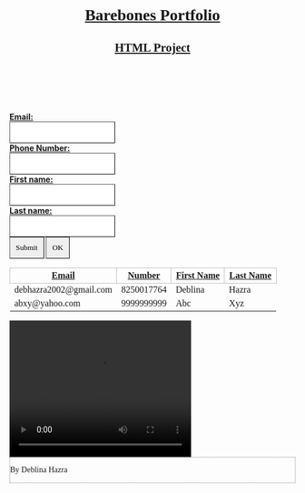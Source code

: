 <!DOCTYPE html>
  <html>
  <style>
    body{
      background-image: url(“sunflowers.jpg”);
      background size: 100%;
      background-attachment: fixed;
    }
    header{
      colour: #A9A9A9;
      text-transform: capitalize;
      font-family: “Times New Roman”;
      text-align: center;
      text-decoration: underline;
      border: 2 px double #808080;
      margin: 100px;
    }
    input{
      padding: 10px 10px;
      box-sizing: border-box;
      border: 1px outset #000000;
      font-family: “Times New Roman”;
    }
    input:focus{
      padding: 10 px 20 px;
      background-colour: #D3D3D3;
      border: 2px inset #800000;
      font-family: “Lucida Handwriting”; 
    }
    label{
      text-decoration:underline;
    }
    table{
      border: 2 px solid #000000;
      width: 100%;
      background-colour: hsla(225, 100%, 50%, 0.2);
    }
    td{
      border: 1px solid #808080
      text-align: center;
      font-family: “Times New Roman”;
    }
    th{
      colour: #A9A9A9;
      border: 1px solid #C0C0C0;
      text-align: center;
      font-family: “Times New Roman”;
      text-transform: capitalize;
      text-decoration: underline;
    }
  footer{
    font-family: “Times New Roman”;
    colour: #C0C0C0;
    border: 1px dotted #808080;
   }
 </style>
 <body>
  <header>
      <h1>Barebones Portfolio</h1>
      <h2>HTML Project</h2>
  </header>
    <form>
      <label for="email"><b>Email:</b></label><br>
      <input type="text" id="email" name="email"><br>
      <label for="phno"><b/>Phone Number:</b></label><br>
      <input type="number" id="phno" name="phno"><br>
      <label for="fname"><b>First name:</b></label><br>
      <input type="text" id="fname" name="fname"><br>
      <label for="lname"><b>Last name:</b></label><br>
      <input type="text" id="lname" name="lname"><br>
      <input type="submit" value="Submit">
      <input type="button" value="OK">
     </form>
     <table>
       <tr>
         <th><b>Email</b></th>
         <th><b>Number</b></th>
         <th><b>First name</b></th>
         <th><b>Last name</b></th>
       </tr>
       <tr>
         <td>debhazra2002@gmail.com</td>
         <td>8250017764</td>
         <td>Deblina</td>
         <td>Hazra</td>
       </tr>
       <tr>
         <td>abxy@yahoo.com</td>
         <td>9999999999</td>
         <td>Abc</td>
         <td>Xyz</td>
       </tr>
     </table>
     <video width="320" height="240" controls>
       <source src="BabyCat.mp4" type="video/mp4" alt="Video of Cute Kitten">
       <i>Your browser does not support the video tag.</i><br>
     </video>
     <footer>
       <p>By Deblina Hazra</p>  
     </footer>
   </body>
   </html>

